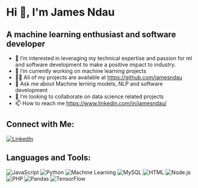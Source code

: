 # Hi 👋, I'm James Ndau
##      A machine learning enthusiast and software developer  
- 👀 I’m interested in  leveraging my technical expertise and passion for ml and software development  to make a positive impact to industry.  
- 🌱 I’m currently working on machine learning projects
- 👨‍💻 All of my projects are available at https://github.com/jamesndau 
- 💬 Ask me about Machine lerning models, NLP and software development  
- 💞️ I’m looking to collaborate on data science related projects  
- 📫 How to reach me https://www.linkedin.com/in/jamesndau/  
## Connect with Me:
[![LinkedIn](https://img.icons8.com/fluency/48/000000/linkedin.png)](https://linkedin.com/in/jamesndau) 

## Languages and Tools:
![JavaScript](https://img.icons8.com/color/48/000000/javascript--v1.png) 
![Python](https://img.icons8.com/color/48/000000/python--v1.png) 
![Machine Learning](https://img.icons8.com/fluency/48/000000/artificial-intelligence.png) 
![MySQL](https://img.icons8.com/color/48/000000/mysql-logo.png) 
![HTML](https://img.icons8.com/color/48/000000/html-5.png) 
![Node.js](https://img.icons8.com/color/48/000000/nodejs.png)
![PHP](https://img.icons8.com/color/48/000000/php.png)
![Pandas](https://img.icons8.com/color/48/000000/pandas.png) 
![TensorFlow](https://img.icons8.com/color/48/000000/tensorflow.png) 
